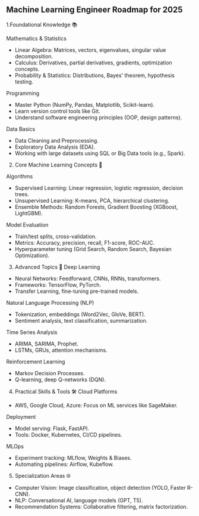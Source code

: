 
## Machine Learning Engineer Roadmap for 2025

1.Foundational Knowledge 📚

Mathematics & Statistics

  - Linear Algebra: Matrices, vectors, eigenvalues, singular value decomposition.
  - Calculus: Derivatives, partial derivatives, gradients, optimization concepts.
  - Probability & Statistics: Distributions, Bayes' theorem, hypothesis testing.

Programming

  - Master Python (NumPy, Pandas, Matplotlib, Scikit-learn).
  - Learn version control tools like Git.
  - Understand software engineering principles (OOP, design patterns).

Data Basics

  - Data Cleaning and Preprocessing.
  - Exploratory Data Analysis (EDA).
  - Working with large datasets using SQL or Big Data tools (e.g., Spark).


2. Core Machine Learning Concepts 🤖

Algorithms

  - Supervised Learning: Linear regression, logistic regression, decision trees.
  - Unsupervised Learning: K-means, PCA, hierarchical clustering.
  - Ensemble Methods: Random Forests, Gradient Boosting (XGBoost, LightGBM).

Model Evaluation

  - Train/test splits, cross-validation.
  - Metrics: Accuracy, precision, recall, F1-score, ROC-AUC.
  - Hyperparameter tuning (Grid Search, Random Search, Bayesian Optimization).

3. Advanced Topics 🔬
Deep Learning

  - Neural Networks: Feedforward, CNNs, RNNs, transformers.
  - Frameworks: TensorFlow, PyTorch.
  - Transfer Learning, fine-tuning pre-trained models.

Natural Language Processing (NLP)

  - Tokenization, embeddings (Word2Vec, GloVe, BERT).
  - Sentiment analysis, text classification, summarization.

Time Series Analysis

  - ARIMA, SARIMA, Prophet.
  - LSTMs, GRUs, attention mechanisms.

Reinforcement Learning

  - Markov Decision Processes.
  - Q-learning, deep Q-networks (DQN).

4. Practical Skills & Tools 🛠️
Cloud Platforms

  - AWS, Google Cloud, Azure: Focus on ML services like SageMaker.

Deployment

  - Model serving: Flask, FastAPI.
  - Tools: Docker, Kubernetes, CI/CD pipelines.

MLOps

  - Experiment tracking: MLflow, Weights & Biases.
  - Automating pipelines: Airflow, Kubeflow.

5. Specialization Areas 🌐

  - Computer Vision: Image classification, object detection (YOLO, Faster R-CNN).
  - NLP: Conversational AI, language models (GPT, T5).
  - Recommendation Systems: Collaborative filtering, matrix factorization.

